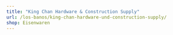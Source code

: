 ```yaml
---
title: "King Chan Hardware & Construction Supply"
url: /los-banos/king-chan-hardware-und-construction-supply/
shop: Eisenwaren
---
```

